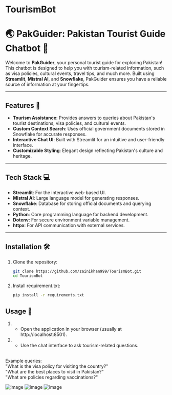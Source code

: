 # TourismBot
# 🌏 PakGuider: Pakistan Tourist Guide Chatbot 🤖

Welcome to **PakGuider**, your personal tourist guide for exploring Pakistan! This chatbot is designed to help you with tourism-related information, such as visa policies, cultural events, travel tips, and much more. Built using **Streamlit**, **Mistral AI**, and **Snowflake**, PakGuider ensures you have a reliable source of information at your fingertips.

---

## Features 🚀

- **Tourism Assistance**: Provides answers to queries about Pakistan's tourist destinations, visa policies, and cultural events.
- **Custom Context Search**: Uses official government documents stored in Snowflake for accurate responses.
- **Interactive Chat UI**: Built with Streamlit for an intuitive and user-friendly interface.
- **Customizable Styling**: Elegant design reflecting Pakistan's culture and heritage.

---

## Tech Stack 💻

- **Streamlit**: For the interactive web-based UI.
- **Mistral AI**: Large language model for generating responses.
- **Snowflake**: Database for storing official documents and querying context.
- **Python**: Core programming language for backend development.
- **Dotenv**: For secure environment variable management.
- **httpx**: For API communication with external services.

---

## Installation 🛠️

1. Clone the repository:
   ```bash
   git clone https://github.com/zainikhan999/TourismBot.git
   cd TourismBot
   
2. Install requirement.txt:
   ```bash
   pip install -r requirements.txt
   ```

## Usage 🧭
1. - Open the application in your browser (usually at http://localhost:8501).
2. - Use the chat interface to ask tourism-related questions.
<br>
Example queries:
<br>
"What is the visa policy for visiting the country?"
<br>
"What are the best places to visit in Pakistan?"
<br>
"What are policies regarding vaccinations?"

![image](https://github.com/user-attachments/assets/726a780b-1359-43a3-a435-81a2ad33db2d)
![image](https://github.com/user-attachments/assets/e2559058-8110-470d-a5c7-5e8c20b9001a)
![image](https://github.com/user-attachments/assets/a7dc6c58-8347-4c89-885a-c66da9846dcf)
